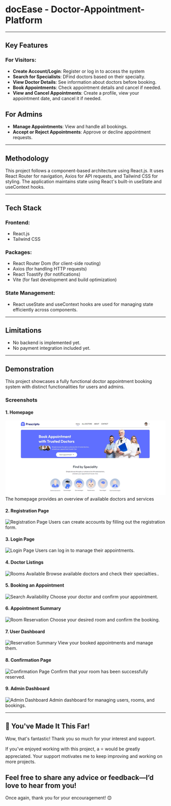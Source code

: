 # **docEase** - Doctor-Appointment-Platform

---

## **Key Features**

### For Visitors:
- **Create Account/Login**: Register or log in to access the system
- **Search for Specialists**: DFind doctors based on their specialty.
- **View Doctor Details**: See information about doctors before booking.
- **Book Appointments**: Check appointment details and cancel if needed.
- **View and Cancel Appointments**: Create a profile, view your appointment date, and cancel it if needed.

## **For Admins**

- **Manage Appointments**: View and handle all bookings.
- **Accept or Reject Appointments**: Approve or decline appointment requests.


---
## **Methodology**
This project follows a component-based architecture using React.js. It uses React Router for navigation, Axios for API requests, and Tailwind CSS for styling. The application maintains state using React's built-in useState and useContext hooks.

---

## **Tech Stack**

### Frontend:
- React.js
- Tailwind CSS

### Packages:
- React Router Dom (for client-side routing)
- Axios (for handling HTTP requests)
- React Toastify (for notifications)
- Vite (for fast development and build optimization)

### State Management:
- React useState and useContext hooks are used for managing state efficiently across components.


---

## **Limitations**
- No backend is implemented yet.
- No payment integration included yet.

---

## **Demonstration**

This project showcases a fully functional doctor appointment booking system with distinct functionalities for users and admins.

### Screenshots

#### 1. Homepage
![Homepage](./public/images/home-page.jpeg)
The homepage provides an overview of available doctors and services

#### 2. Registration Page
![Registration Page](./static/images/screenshoots/signup.png)
Users can create accounts by filling out the registration form.
#### 3. Login Page
![Login Page](./static/images/screenshoots/login.png)
Users can log in to manage their appointments.

#### 4. Doctor Listings
![Rooms Available](./static/images/screenshoots/room_general.png)
Browse available doctors and check their specialties..

#### 5.  Booking an Appointment
![Search Availability](./static/images/screenshoots/search_avialablity.png)
Choose your doctor and confirm your appointment.

#### 6.  Appointment Summary
![Room Reservation](./static/images/screenshoots/make_reservation.png)
Choose your desired room and confirm the booking.

#### 7. User Dashboard
![Reservation Summary](./static/images/screenshoots/reservation_summary.png)
View your booked appointments and manage them.

#### 8. Confirmation Page
![Confirmation Page](./static/images/screenshoots/confirmatation.png)
Confirm that your room has been successfully reserved.

#### 9. Admin Dashboard
![Admin Dashboard](./static/images/screenshoots/admin_dashboard.png)
Admin dashboard for managing users, rooms, and bookings.


---



## 🌟 You've Made It This Far!

Wow, that's fantastic! Thank you so much for your interest and support.

If you’ve enjoyed working with this project, a ⭐️ would be greatly appreciated. Your support motivates me to keep improving and working on more projects.

Feel free to share any advice or feedback—I’d love to hear from you!
---

Once again, thank you for your encouragement! 😊